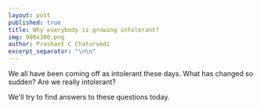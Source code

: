 ```yaml
---
layout: post
published: true
title: Why everybody is growing intolerant?
img: 900x300.png
author: Prashant C Chaturvedi
excerpt_separator: "\n\n"
---
```


We all have been coming off as intolerant these days. What has changed so sudden? Are we really intolerant?


We'll try to find answers to these questions today.
